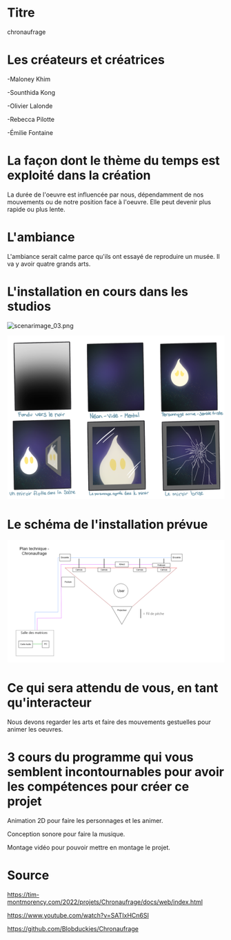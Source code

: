# Titre

chronaufrage

# Les créateurs et créatrices

-Maloney Khim

-Sounthida Kong

-Olivier Lalonde

-Rebecca Pilotte

-Émilie Fontaine


# La façon dont le thème du temps est exploité dans la création
La durée de l'oeuvre est influencée par nous, dépendamment de nos mouvements ou de notre position face à l'oeuvre. Elle peut devenir plus rapide ou plus lente.



# L'ambiance

L'ambiance serait calme parce qu'ils ont essayé de reproduire un musée. Il va y avoir quatre grands arts.

# L'installation en cours dans les studios 

![scenarimage_03.png](media/scenarimage_03.png)

![scenarimage_2.5.png](media/scenarimage_2.5.png)

# Le schéma de l'installation prévue 

![technique.png](media/plan_technique.png)

# Ce qui sera attendu de vous, en tant qu'interacteur

Nous devons regarder les arts et faire des mouvements gestuelles pour animer les oeuvres.

# 3 cours du programme qui vous semblent incontournables pour avoir les compétences pour créer ce projet

Animation 2D pour faire les personnages et les animer.

Conception sonore pour faire la musique.

Montage vidéo pour pouvoir mettre en montage le projet.

# Source

https://tim-montmorency.com/2022/projets/Chronaufrage/docs/web/index.html

https://www.youtube.com/watch?v=SATIxHCn6SI

https://github.com/Blobduckies/Chronaufrage

